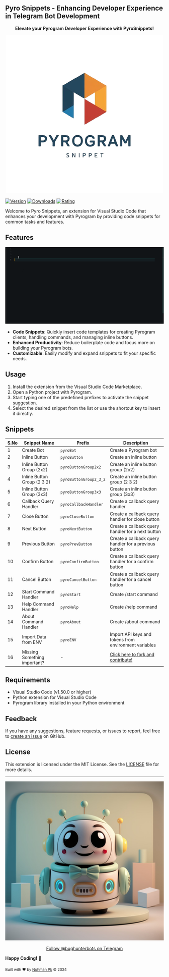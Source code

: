 ## Pyro Snippets - Enhancing Developer Experience in Telegram Bot Development

<p align="center">
  <strong>Elevate your Pyrogram Developer Experience with PyroSnippets!</strong>
</p>

<p align="center">
  <img src="./images/logo2.png" alt="logo" max-height="450px" max-width="450px">
</p>


[![Version](https://img.shields.io/visual-studio-marketplace/v/nuhmanpk.pyrosnippets.svg)](https://marketplace.visualstudio.com/items?itemName=nuhmanpk.pyrosnippets)
[![Downloads](https://img.shields.io/visual-studio-marketplace/d/nuhmanpk.pyrosnippets.svg)](https://marketplace.visualstudio.com/items?itemName=nuhmanpk.pyrosnippets)
[![Rating](https://img.shields.io/visual-studio-marketplace/stars/nuhmanpk.pyrosnippets.svg)](https://marketplace.visualstudio.com/items?itemName=nuhmanpk.pyrosnippets)

Welcome to Pyro Snippets, an extension for Visual Studio Code that enhances your development with Pyrogram by providing code snippets for common tasks and features.

## Features

<p align="center">
  <img src="./images/demo.gif" alt="demo-video">
</p>

- **Code Snippets**: Quickly insert code templates for creating Pyrogram clients, handling commands, and managing inline buttons.
- **Enhanced Productivity**: Reduce boilerplate code and focus more on building your Pyrogram bots.
- **Customizable**: Easily modify and expand snippets to fit your specific needs.

## Usage

1. Install the extension from the Visual Studio Code Marketplace.
2. Open a Python project with Pyrogram.
3. Start typing one of the predefined prefixes to activate the snippet suggestion.
4. Select the desired snippet from the list or use the shortcut key to insert it directly.


## Snippets

| S.No | Snippet Name                | Prefix             | Description                                             |
|---|--------------------------|--------------------|---------------------------------------------------------------|
| 1 | Create Bot                  | `pyroBot`          | Create a Pyrogram bot                                      |
| 2 | Inline Button               | `pyroButton`       | Create an inline button                                    |
| 3 | Inline Button Group (2x2)   | `pyroButtonGroup2x2` | Create an inline button group (2x2)                      |
| 4 | Inline Button Group (2 3 2) | `pyroButtonGroup2_3_2` | Create an inline button group (2 3 2)                  |
| 5 | Inline Button Group (3x3)   | `pyroButtonGroup3x3` | Create an inline button group (3x3)                      |
| 6 | Callback Query Handler      | `pyroCallbackHandler` | Create a callback query handler                         |
| 7 | Close Button                | `pyroCloseButton`  | Create a callback query handler for close button           |
| 8 | Next Button                 | `pyroNextButton`   | Create a callback query handler for a next button          |
| 9 | Previous Button             | `pyroPrevButton`   | Create a callback query handler for a previous button      |
| 10 | Confirm Button              | `pyroConfirmButton` | Create a callback query handler for a confirm button     |
| 11 | Cancel Button               | `pyroCancelButton` | Create a callback query handler for a cancel button       |
| 12 | Start Command Handler       | `pyroStart`        | Create /start command                                     |
| 13 | Help Command Handler        | `pyroHelp`         | Create /help command                                      |
| 14 | About Command Handler       | `pyroAbout`        | Create /about command                                     |
| 15 | Import Data from ENV        | `pyroENV`          | Import API keys and tokens from environment variables     |
| 16 | Missing Something important? | -                  | <a href="https://github.com/nuhmanpk/pyro-snippets/fork" target="_blank">Click here to fork and contribute!</a> |

## Requirements

- Visual Studio Code (v1.50.0 or higher)
- Python extension for Visual Studio Code
- Pyrogram library installed in your Python environment

## Feedback

If you have any suggestions, feature requests, or issues to report, feel free to [create an issue](https://github.com/nuhmanpk/pyro-snippets/issues) on GitHub.

## License

This extension is licensed under the MIT License. See the [LICENSE](./LICENSE) file for more details.

---

<p align="center">
  <a href="https://t.me/bughunterbots" target="_blank">
    <img src="./images/logo.jpeg" alt="logo" max-height="450px" max-width="450px">
  </a>
</p>

<p align="center">
  <a href="https://t.me/bughunterbots" target="_blank">Follow @bughunterbots on Telegram</a>
</p>



**Happy Coding!** 🚀

<sub>Built with ❤️ by <a href="https://github.com/nuhmanpk">Nuhman Pk</a> © 2024</sub>
